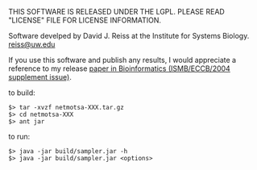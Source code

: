 THIS SOFTWARE IS RELEASED UNDER THE LGPL.
PLEASE READ "LICENSE" FILE FOR LICENSE INFORMATION.

Software develped by David J. Reiss at the Institute for Systems
Biology. 
reiss@uw.edu

If you use this software and publish any results, I would appreciate a
reference to my release [paper in Bioinformatics (ISMB/ECCB/2004
supplement issue)](http://www.ncbi.nlm.nih.gov/pubmed/15262809).

to build:

```
$> tar -xvzf netmotsa-XXX.tar.gz
$> cd netmotsa-XXX
$> ant jar
```

to run:

```
$> java -jar build/sampler.jar -h
$> java -jar build/sampler.jar <options>
```
